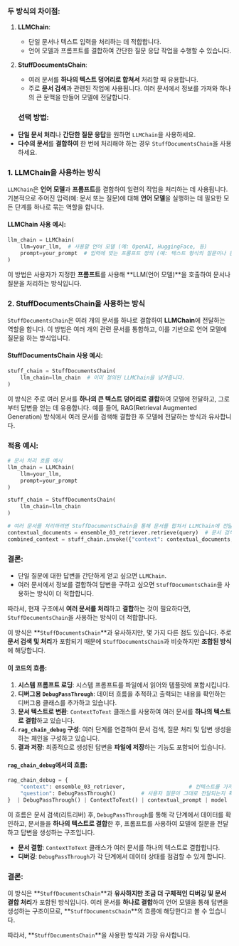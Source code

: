 
### 두 방식의 차이점:
1. **LLMChain**:
   - 단일 문서나 텍스트 입력을 처리하는 데 적합합니다.
   - 언어 모델과 프롬프트를 결합하여 간단한 질문 응답 작업을 수행할 수 있습니다.
   
2. **StuffDocumentsChain**:
   - 여러 문서를 **하나의 텍스트 덩어리로 합쳐서** 처리할 때 유용합니다.
   - 주로 **문서 검색**과 관련된 작업에 사용됩니다. 여러 문서에서 정보를 가져와 하나의 큰 문맥을 만들어 모델에 전달합니다.

   ### 선택 방법:
- **단일 문서 처리**나 **간단한 질문 응답**을 원하면 `LLMChain`을 사용하세요.
- **다수의 문서**를 **결합하여** 한 번에 처리해야 하는 경우 `StuffDocumentsChain`을 사용하세요.

### 1. **LLMChain을 사용하는 방식**
`LLMChain`은 **언어 모델**과 **프롬프트**를 결합하여 일련의 작업을 처리하는 데 사용됩니다. 기본적으로 주어진 입력(예: 문서 또는 질문)에 대해 **언어 모델**을 실행하는 데 필요한 모든 단계를 하나로 묶는 역할을 합니다.

#### LLMChain 사용 예시:
```python
llm_chain = LLMChain(
    llm=your_llm,  # 사용할 언어 모델 (예: OpenAI, HuggingFace, 등)
    prompt=your_prompt  # 입력에 맞는 프롬프트 정의 (예: 텍스트 형식의 질문이나 문맥)
)
```

이 방법은 사용자가 지정한 **프롬프트**를 사용해 **LLM(언어 모델)**을 호출하여 문서나 질문을 처리하는 방식입니다.

### 2. **StuffDocumentsChain을 사용하는 방식**
`StuffDocumentsChain`은 여러 개의 문서를 하나로 결합하여 **LLMChain**에 전달하는 역할을 합니다. 이 방법은 여러 개의 관련 문서를 통합하고, 이를 기반으로 언어 모델에 질문을 하는 방식입니다.

#### StuffDocumentsChain 사용 예시:
```python
stuff_chain = StuffDocumentsChain(
    llm_chain=llm_chain  # 이미 정의된 LLMChain을 넘겨줍니다.
)
```

이 방식은 주로 여러 문서를 **하나의 큰 텍스트 덩어리로 결합**하여 모델에 전달하고, 그로부터 답변을 얻는 데 유용합니다. 예를 들어, RAG(Retrieval Augmented Generation) 방식에서 여러 문서를 검색해 결합한 후 모델에 전달하는 방식과 유사합니다.


### 적용 예시:
```python
# 문서 처리 흐름 예시
llm_chain = LLMChain(
    llm=your_llm,
    prompt=your_prompt
)

stuff_chain = StuffDocumentsChain(
    llm_chain=llm_chain
)

# 여러 문서를 처리하려면 StuffDocumentsChain을 통해 문서를 합쳐서 LLMChain에 전달
contextual_documents = ensemble_03_retriever.retrieve(query)  # 문서 검색
combined_context = stuff_chain.invoke({"context": contextual_documents, "question": "What is the capital of France?"})
```

### 결론:
- 단일 질문에 대한 답변을 간단하게 얻고 싶으면 `LLMChain`.
- 여러 문서에서 정보를 결합하여 답변을 구하고 싶으면 `StuffDocumentsChain`을 사용하는 방식이 더 적합합니다.

따라서, 현재 구조에서 **여러 문서를 처리**하고 **결합**하는 것이 필요하다면, `StuffDocumentsChain`을 사용하는 방식이 더 적합합니다.



이 방식은 **`StuffDocumentsChain`**과 유사하지만, 몇 가지 다른 점도 있습니다. 주로 **문서 검색 및 처리**가 포함되기 때문에 `StuffDocumentsChain`과 비슷하지만 **조합된 방식**에 해당합니다. 

#### 이 코드의 흐름:
1. **시스템 프롬프트 로딩**: 시스템 프롬프트를 파일에서 읽어와 템플릿에 포함시킵니다. 
2. **디버그용 `DebugPassThrough`**: 데이터 흐름을 추적하고 출력되는 내용을 확인하는 디버그용 클래스를 추가하고 있습니다.
3. **문서 텍스트로 변환**: `ContextToText` 클래스를 사용하여 여러 문서를 **하나의 텍스트로 결합**하고 있습니다.
4. **`rag_chain_debug` 구성**: 여러 단계를 연결하여 문서 검색, 질문 처리 및 답변 생성을 하는 체인을 구성하고 있습니다.
5. **결과 저장**: 최종적으로 생성된 답변을 **파일에 저장**하는 기능도 포함되어 있습니다.

#### `rag_chain_debug`에서의 흐름:
```python
rag_chain_debug = {
    "context": ensemble_03_retriever,                    # 컨텍스트를 가져오는 retriever
    "question": DebugPassThrough()        # 사용자 질문이 그대로 전달되는지 확인하는 passthrough
}  | DebugPassThrough() | ContextToText() | contextual_prompt | model
```

이 흐름은 문서 검색(리트리버) 후, `DebugPassThrough`를 통해 각 단계에서 데이터를 확인하고, 문서들을 **하나의 텍스트로 결합**한 후, 프롬프트를 사용하여 모델에 질문을 전달하고 답변을 생성하는 구조입니다.

- **문서 결합**: `ContextToText` 클래스가 여러 문서를 하나의 텍스트로 결합합니다.
- **디버깅**: `DebugPassThrough`가 각 단계에서 데이터 상태를 점검할 수 있게 합니다.

### 결론:
이 방식은 **`StuffDocumentsChain`**과 **유사하지만 조금 더 구체적인 디버깅 및 문서 결합 처리**가 포함된 방식입니다. 여러 문서를 **하나로 결합**하여 언어 모델을 통해 답변을 생성하는 구조이므로, **`StuffDocumentsChain`**의 흐름에 해당한다고 볼 수 있습니다.

따라서, **`StuffDocumentsChain`**을 사용한 방식과 가장 유사합니다.